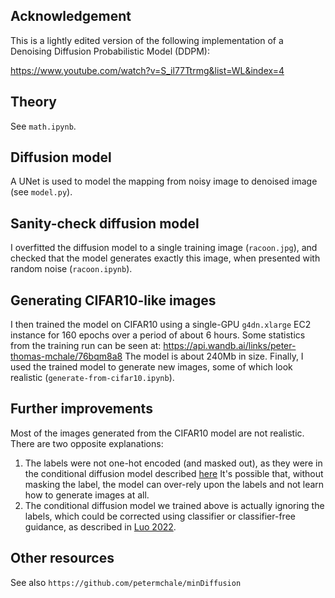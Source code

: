 ## Acknowledgement

This is a lightly edited version of the following implementation of a Denoising Diffusion Probabilistic Model (DDPM): 

https://www.youtube.com/watch?v=S_il77Ttrmg&list=WL&index=4


## Theory 

See `math.ipynb`.

## Diffusion model 

A UNet is used to model the mapping from noisy image to denoised image (see `model.py`).

## Sanity-check diffusion model 

I overfitted the diffusion model to a single training image (`racoon.jpg`), and checked that the model generates exactly this image, 
when presented with random noise (`racoon.ipynb`).

## Generating CIFAR10-like images

I then trained the model on CIFAR10 using a single-GPU `g4dn.xlarge` EC2 instance for 160 epochs over a period of about 6 hours. 
Some statistics from the training run can be seen at: https://api.wandb.ai/links/peter-thomas-mchale/76bqm8a8
The model is about 240Mb in size. 
Finally, I used the trained model to generate new images,
some of which look realistic (`generate-from-cifar10.ipynb`).

## Further improvements 

Most of the images generated from the CIFAR10 model are not realistic. There are two opposite explanations: 

1. The labels were not one-hot encoded (and masked out), as they were in the conditional diffusion model described [here](https://learn.deeplearning.ai/diffusion-models/lesson/6/controlling) It's 
possible that, without masking the label, the model can over-rely upon the labels and not learn how to generate images at all. 
2. The conditional diffusion model we trained above is actually ignoring the labels, 
which could be corrected using classifier or classifier-free guidance, as described in [Luo 2022](https://arxiv.org/abs/2208.11970). 

## Other resources 

See also `https://github.com/petermchale/minDiffusion` 





